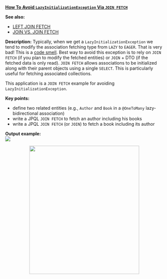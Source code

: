**[How To Avoid `LazyInitializationException` Via `JOIN FETCH`](https://github.com/AnghelLeonard/Hibernate-SpringBoot/tree/master/HibernateSpringBootJoinFetch)**
 
**See also:**
- [LEFT JOIN FETCH](https://github.com/AnghelLeonard/Hibernate-SpringBoot/tree/master/HibernateSpringBootLeftJoinFetch)
- [JOIN VS. JOIN FETCH](https://github.com/AnghelLeonard/Hibernate-SpringBoot/tree/master/HibernateSpringBootJoinVSJoinFetch)

**Description:** Typically, when we get a `LazyInitializationException` we tend to modify the association fetching type from `LAZY` to `EAGER`. That is very bad! This is a [code smell](https://vladmihalcea.com/eager-fetching-is-a-code-smell/). Best way to avoid this exception is to rely on `JOIN FETCH` (if you plan to modify the fetched entities) or `JOIN` + DTO (if the fetched data is only read). `JOIN FETCH` allows associations to be initialized along with their parent objects using a single `SELECT`. This is particularly useful for fetching associated collections. 

This application is a `JOIN FETCH` example for avoiding `LazyInitializationException`. 

**Key points:**
- define two related entities (e.g., `Author` and `Book` in a `@OneToMany` lazy-bidirectional association)
- write a JPQL `JOIN FETCH` to fetch an author including his books
- write a JPQL `JOIN FETCH` (or `JOIN`) to fetch a book including its author

**Output example:**\
![](https://github.com/AnghelLeonard/Hibernate-SpringBoot/blob/master/HibernateSpringBootJoinFetch/hibernate%20spring%20boot%20join%20fetch.png) 

<a href="https://leanpub.com/java-persistence-performance-illustrated-guide"><p align="center"><img src="https://github.com/AnghelLeonard/Hibernate-SpringBoot/blob/master/Java%20Persistence%20Performance%20Illustrated%20Guide.jpg" height="410" width="350"/></p></a>
